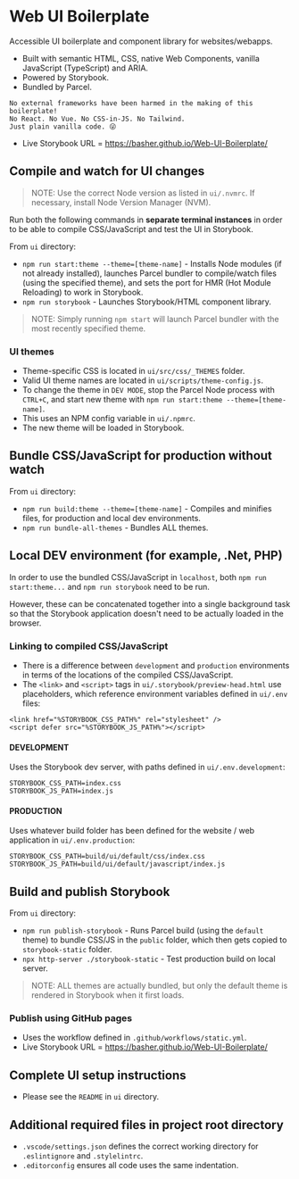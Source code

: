 # Web UI Boilerplate
Accessible UI boilerplate and component library for websites/webapps.
- Built with semantic HTML, CSS, native Web Components, vanilla JavaScript (TypeScript) and ARIA.
- Powered by Storybook.
- Bundled by Parcel.

```
No external frameworks have been harmed in the making of this boilerplate!
No React. No Vue. No CSS-in-JS. No Tailwind.
Just plain vanilla code. 😜
```

- Live Storybook URL = https://basher.github.io/Web-UI-Boilerplate/

## Compile and watch for UI changes
> NOTE: Use the correct Node version as listed in `ui/.nvmrc`. If necessary, install Node Version Manager (NVM).

Run both the following commands in **separate terminal instances** in order to be able to compile CSS/JavaScript and test the UI in Storybook.

From `ui` directory:
- `npm run start:theme --theme=[theme-name]` - Installs Node modules (if not already installed), launches Parcel bundler to compile/watch files (using the specified theme), and sets the port for HMR (Hot Module Reloading) to work in Storybook.
- `npm run storybook` - Launches Storybook/HTML component library.

> NOTE: Simply running `npm start` will launch Parcel bundler with the most recently specified theme.

### UI themes
- Theme-specific CSS is located in `ui/src/css/_THEMES` folder.
- Valid UI theme names are located in `ui/scripts/theme-config.js`.
- To change the theme in `DEV MODE`, stop the Parcel Node process with `CTRL+C`, and start new theme with `npm run start:theme --theme=[theme-name]`.
- This uses an NPM config variable in `ui/.npmrc`.
- The new theme will be loaded in Storybook.

## Bundle CSS/JavaScript for production without watch
From `ui` directory:
- `npm run build:theme --theme=[theme-name]` - Compiles and minifies files, for production and local dev environments.
- `npm run bundle-all-themes` - Bundles ALL themes.

## Local DEV environment (for example, .Net, PHP)
In order to use the bundled CSS/JavaScript in `localhost`, both `npm run start:theme...` and `npm run storybook` need to be run.

However, these can be concatenated together into a single background task so that the Storybook application doesn't need to be actually loaded in the browser.

### Linking to compiled CSS/JavaScript
- There is a difference between `development` and `production` environments in terms of the locations of the compiled CSS/JavaScript.
- The `<link>` and `<script>` tags in `ui/.storybook/preview-head.html` use placeholders, which reference environment variables defined in `ui/.env` files:

```
<link href="%STORYBOOK_CSS_PATH%" rel="stylesheet" />
<script defer src="%STORYBOOK_JS_PATH%"></script>
```

#### DEVELOPMENT
Uses the Storybook dev server, with paths defined in `ui/.env.development`:
```
STORYBOOK_CSS_PATH=index.css
STORYBOOK_JS_PATH=index.js
```

#### PRODUCTION
Uses whatever build folder has been defined for the website / web application in `ui/.env.production`:
```
STORYBOOK_CSS_PATH=build/ui/default/css/index.css
STORYBOOK_JS_PATH=build/ui/default/javascript/index.js
```

## Build and publish Storybook
From `ui` directory:
- `npm run publish-storybook` - Runs Parcel build (using the `default` theme) to bundle CSS/JS in the `public` folder, which then gets copied to `storybook-static` folder.
- `npx http-server ./storybook-static` - Test production build on local server.

> NOTE: ALL themes are actually bundled, but only the default theme is rendered in Storybook when it first loads.

### Publish using GitHub pages
- Uses the workflow defined in `.github/workflows/static.yml`.
- Live Storybook URL = https://basher.github.io/Web-UI-Boilerplate/

## Complete UI setup instructions
- Please see the `README` in `ui` directory.

## Additional required files in project root directory
- `.vscode/settings.json` defines the correct working directory for `.eslintignore` and `.stylelintrc`.
- `.editorconfig` ensures all code uses the same indentation.

